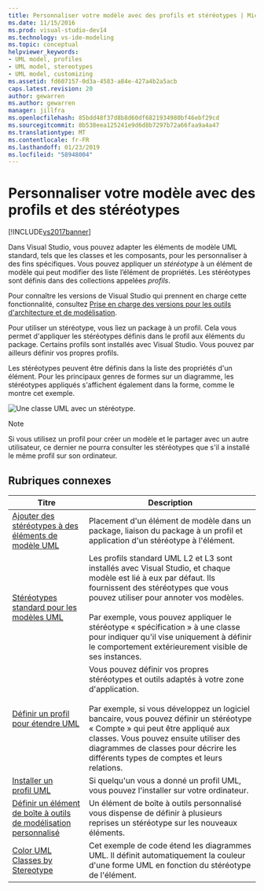 ```yaml
---
title: Personnaliser votre modèle avec des profils et stéréotypes | Microsoft Docs
ms.date: 11/15/2016
ms.prod: visual-studio-dev14
ms.technology: vs-ide-modeling
ms.topic: conceptual
helpviewer_keywords:
- UML model, profiles
- UML model, stereotypes
- UML model, customizing
ms.assetid: fd607157-0d3a-4583-a84e-427a4b2a5acb
caps.latest.revision: 20
author: gewarren
ms.author: gewarren
manager: jillfra
ms.openlocfilehash: 85bdd48f37d8b8d60df6821934980bf46ebf29cd
ms.sourcegitcommit: 8b538eea125241e9d6d8b7297b72a66faa9a4a47
ms.translationtype: MT
ms.contentlocale: fr-FR
ms.lasthandoff: 01/23/2019
ms.locfileid: "58948004"
---
```

# <a name="customize-your-model-with-profiles-and-stereotypes"></a>Personnaliser votre modèle avec des profils et des stéréotypes
[!INCLUDE[vs2017banner](../includes/vs2017banner.md)]

Dans Visual Studio, vous pouvez adapter les éléments de modèle UML standard, tels que les classes et les composants, pour les personnaliser à des fins spécifiques. Vous pouvez appliquer un *stéréotype* à un élément de modèle qui peut modifier des liste l’élément de propriétés. Les stéréotypes sont définis dans des collections appelées *profils*.  
  
 Pour connaître les versions de Visual Studio qui prennent en charge cette fonctionnalité, consultez [Prise en charge des versions pour les outils d'architecture et de modélisation](../modeling/what-s-new-for-design-in-visual-studio.md#VersionSupport).  
  
 Pour utiliser un stéréotype, vous liez un package à un profil. Cela vous permet d'appliquer les stéréotypes définis dans le profil aux éléments du package. Certains profils sont installés avec Visual Studio. Vous pouvez par ailleurs définir vos propres profils.  
  
 Les stéréotypes peuvent être définis dans la liste des propriétés d'un élément. Pour les principaux genres de formes sur un diagramme, les stéréotypes appliqués s'affichent également dans la forme, comme le montre cet exemple.  
  
 ![Une classe UML avec un stéréotype. ](../modeling/media/uml-class-stereotype.png "UML_class_stereotype")  
  
> [!NOTE]
>  Si vous utilisez un profil pour créer un modèle et le partager avec un autre utilisateur, ce dernier ne pourra consulter les stéréotypes que s'il a installé le même profil sur son ordinateur.  
  
## <a name="related-topics"></a>Rubriques connexes  
  
|Titre|Description|  
|-----------|-----------------|  
|[Ajouter des stéréotypes à des éléments de modèle UML](../modeling/add-stereotypes-to-uml-model-elements.md)|Placement d'un élément de modèle dans un package, liaison du package à un profil et application d'un stéréotype à l'élément.|  
|[Stéréotypes standard pour les modèles UML](../modeling/standard-stereotypes-for-uml-models.md)|Les profils standard UML L2 et L3 sont installés avec Visual Studio, et chaque modèle est lié à eux par défaut. Ils fournissent des stéréotypes que vous pouvez utiliser pour annoter vos modèles.<br /><br /> Par exemple, vous pouvez appliquer le stéréotype « spécification » à une classe pour indiquer qu'il vise uniquement à définir le comportement extérieurement visible de ses instances.|  
|[Définir un profil pour étendre UML](../modeling/define-a-profile-to-extend-uml.md)|Vous pouvez définir vos propres stéréotypes et outils adaptés à votre zone d'application.<br /><br /> Par exemple, si vous développez un logiciel bancaire, vous pouvez définir un stéréotype « Compte » qui peut être appliqué aux classes. Vous pouvez ensuite utiliser des diagrammes de classes pour décrire les différents types de comptes et leurs relations.|  
|[Installer un profil UML](../modeling/install-a-uml-profile.md)|Si quelqu'un vous a donné un profil UML, vous pouvez l'installer sur votre ordinateur.|  
|[Définir un élément de boîte à outils de modélisation personnalisé](../modeling/define-a-custom-modeling-toolbox-item.md)|Un élément de boîte à outils personnalisé vous dispense de définir à plusieurs reprises un stéréotype sur les nouveaux éléments.|  
|[Color UML Classes by Stereotype](http://code.msdn.microsoft.com/UML-Color-Classes-by-07de2b70)|Cet exemple de code étend les diagrammes UML. Il définit automatiquement la couleur d'une forme UML en fonction du stéréotype de l'élément.|
